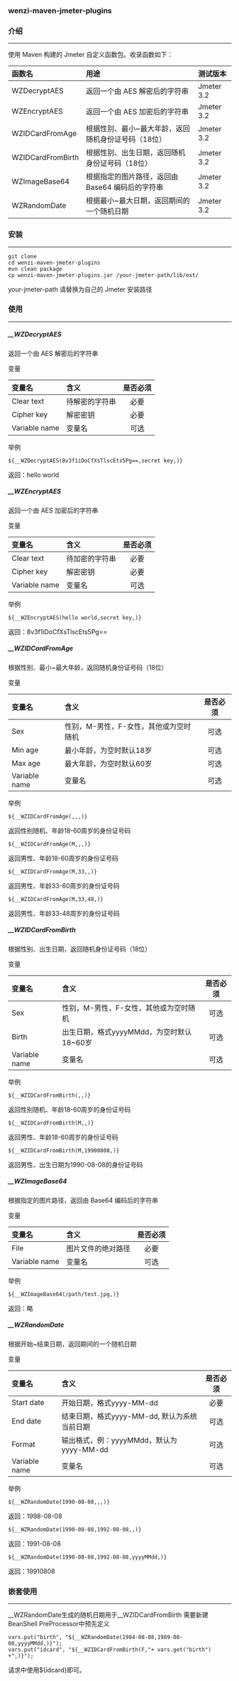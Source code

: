 ### wenzi-maven-jmeter-plugins

### 介绍
---

使用 Maven 构建的 Jmeter 自定义函数包。收录函数如下：

| 函数名 | 用途 | 测试版本 |
| :- | :- | :- |
| WZDecryptAES | 返回一个由 AES 解密后的字符串 | Jmeter 3.2 |
| WZEncryptAES | 返回一个由 AES 加密后的字符串 | Jmeter 3.2 |
| WZIDCardFromAge | 根据性别、最小~最大年龄，返回随机身份证号码（18位）| Jmeter 3.2 |
| WZIDCardFromBirth | 根据性别、出生日期，返回随机身份证号码（18位）| Jmeter 3.2 |
| WZImageBase64 | 根据指定的图片路径，返回由 Base64 编码后的字符串 | Jmeter 3.2 |
| WZRandomDate | 根据最小~最大日期，返回期间的一个随机日期 | Jmeter 3.2 |


### 安装
---

```
git clone
cd wenzi-maven-jmeter-plugins
mvn clean package
cp wenzi-maven-jmeter-plugins.jar /your-jmeter-path/lib/ext/
```
your-jmeter-path 请替换为自己的 Jmeter 安装路径

### 使用
---

##### __WZDecryptAES

返回一个由 AES 解密后的字符串

变量

| 变量名 | 含义 | 是否必须 |
| :- | :- | :-: |
| Clear text | 待解密的字符串 | 必要 |
| Cipher key | 解密密钥 | 必要 |
| Variable name | 变量名 | 可选 |

举例
```
${__WZDecryptAES(8v3f1iDoCfXsTlscEts5Pg==,secret key,)}
```
返回：hello world

##### __WZEncryptAES

返回一个由 AES 加密后的字符串

变量

| 变量名 | 含义 | 是否必须 |
| :- | :- | :-: |
| Clear text | 待加密的字符串 | 必要 |
| Cipher key | 解密密钥 | 必要 |
| Variable name | 变量名 | 可选 |

举例
```
${__WZEncryptAES(hello world,secret key,)}
```
返回：8v3f1iDoCfXsTlscEts5Pg==

##### __WZIDCardFromAge

根据性别、最小~最大年龄，返回随机身份证号码（18位）

变量

| 变量名 | 含义 | 是否必须 |
| :- | :- | :-: |
| Sex | 性别，M-男性，F-女性，其他或为空时随机 | 可选 |
| Min age | 最小年龄，为空时默认18岁 | 可选 |
| Max age | 最大年龄，为空时默认60岁 | 可选 |
| Variable name | 变量名 | 可选 |

举例
```
${__WZIDCardFromAge(,,,)}
```
返回性别随机、年龄18-60周岁的身份证号码
```
${__WZIDCardFromAge(M,,,)}
```
返回男性、年龄18-60周岁的身份证号码
```
${__WZIDCardFromAge(M,33,,)}
```
返回男性、年龄33-60周岁的身份证号码
```
${__WZIDCardFromAge(M,33,48,)}
```
返回男性、年龄33-48周岁的身份证号码

##### __WZIDCardFromBirth

根据性别、出生日期，返回随机身份证号码（18位）

变量

| 变量名 | 含义 | 是否必须 |
| :- | :- | :-: |
| Sex | 性别，M-男性，F-女性，其他或为空时随机 | 可选 |
| Birth | 出生日期，格式yyyyMMdd，为空时默认18~60岁 | 可选 |
| Variable name | 变量名 | 可选 |

举例
```
${__WZIDCardFromBirth(,,)}
```
返回性别随机、年龄18-60周岁的身份证号码
```
${__WZIDCardFromBirth(M,,)}
```
返回男性、年龄18-60周岁的身份证号码
```
${__WZIDCardFromBirth(M,19900808,)}
```
返回男性、出生日期为1990-08-08的身份证号码

##### __WZImageBase64

根据指定的图片路径，返回由 Base64 编码后的字符串

变量

| 变量名 | 含义 | 是否必须 |
| :- | :- | :-: |
| File | 图片文件的绝对路径 | 必要 |
| Variable name | 变量名 | 可选 |

举例
```
${__WZImageBase64(/path/test.jpg,)}
```
返回：略

##### __WZRandomDate

根据开始~结束日期，返回期间的一个随机日期

变量

| 变量名 | 含义 | 是否必须 |
| :- | :- | :-: |
| Start date | 开始日期，格式yyyy-MM-dd | 必要 |
| End date | 结束日期，格式yyyy-MM-dd, 默认为系统当前日期 | 可选 |
| Format | 输出格式，例：yyyyMMdd，默认为yyyy-MM-dd | 可选 |
| Variable name | 变量名 | 可选 |

举例
```
${__WZRandomDate(1990-08-08,,,)}
```
返回：1998-08-08
```
${__WZRandomDate(1990-08-08,1992-08-08,,)}
```
返回：1991-08-08
```
${__WZRandomDate(1990-08-08,1992-08-08,yyyyMMdd,)}
```
返回：19910808

### 嵌套使用
---

__WZRandomDate生成的随机日期用于__WZIDCardFromBirth
需要新建BeanShell PreProcessor中预先定义
```
vars.put("birth", "${__WZRandomDate(1984-08-08,1989-08-08,yyyyMMdd,)}");
vars.put("idcard", "${__WZIDCardFromBirth(F,"+ vars.get("birth") +",)}");
```
请求中使用${idcard}即可。
